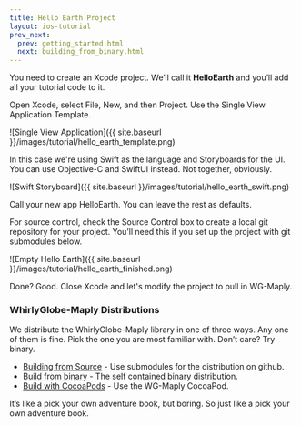 ```yaml
---
title: Hello Earth Project
layout: ios-tutorial
prev_next:
  prev: getting_started.html
  next: building_from_binary.html
---
```


You need to create an Xcode project.  We’ll call it **HelloEarth** and you’ll add all your tutorial code to it.

Open Xcode, select File, New, and then Project.  Use the Single View Application Template.

![Single View Application]({{ site.baseurl }}/images/tutorial/hello_earth_template.png)

In this case we're using Swift as the language and Storyboards for the UI.  You can use Objective-C and SwiftUI instead.  Not together, obviously.

![Swift Storyboard]({{ site.baseurl }}/images/tutorial/hello_earth_swift.png)

Call your new app HelloEarth.  You can leave the rest as defaults.

For source control, check the Source Control box to create a local git repository for your project.  You’ll need this if you set up the project with git submodules below.

![Empty Hello Earth]({{ site.baseurl }}/images/tutorial/hello_earth_finished.png)

Done? Good. Close Xcode and let's modify the project to pull in WG-Maply.


### WhirlyGlobe-Maply Distributions

We distribute the WhirlyGlobe-Maply library in one of three ways. Any one of them is fine.  Pick the one you are most familiar with.  Don’t care?  Try binary.

* [Building from Source](building_from_source.html) - Use submodules for the distribution on github.
* [Build from binary](building_from_binary.html) - The self contained binary distribution.
* [Build with CocoaPods](building_from_cocoapod.html) - Use the WG-Maply CocoaPod.

It’s like a pick your own adventure book, but boring.  So just like a pick your own adventure book.
